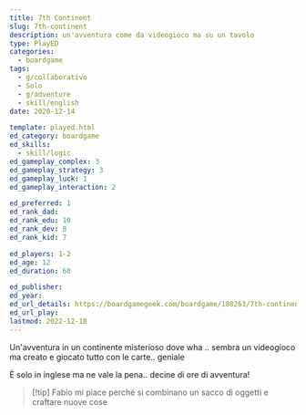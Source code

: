 ```yaml
---
title: 7th Continent
slug: 7th-continent
description: un'avventura come da videogioco ma su un tavolo
type: PlayED
categories:
  - boardgame
tags:
  - g/collaborativo
  - Solo
  - g/adventure
  - skill/english
date: 2020-12-14

template: played.html
ed_category: boardgame
ed_skills:
  - skill/logic
ed_gameplay_complex: 3
ed_gameplay_strategy: 3
ed_gameplay_luck: 1
ed_gameplay_interaction: 2

ed_preferred: 1
ed_rank_dad: 
ed_rank_edu: 10
ed_rank_dev: 8
ed_rank_kid: 7

ed_players: 1-2
ed_age: 12
ed_duration: 60

ed_publisher: 
ed_year: 
ed_url_details: https://boardgamegeek.com/boardgame/180263/7th-continent
ed_url_play: 
lastmod: 2022-12-18
---
```


Un'avventura in un continente misterioso dove  wha .. sembra un videogioco ma creato e giocato tutto con le carte.. geniale

È solo in inglese ma ne vale la pena.. decine di ore di avventura!

> [!tip] Fabio
> mi piace perché si combinano un sacco di oggetti e craftare nuove cose
